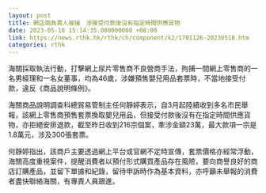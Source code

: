 ```yaml
---
layout: post
title: 網店兩負責人被捕　涉接受付款後沒有指定時間供應貨物
date: 2023-05-18 15:14:35.000000000 +08:00
link: https://news.rthk.hk/rthk/ch/component/k2/1701126-20230518.htm
categories: rthk
---
```


海關採取執法行動，打擊網上尿片零售商不良營商手法，拘捕一間網上零售商的一名男經理和一名女董事，均為46歲，涉嫌預售嬰兒用品套票時，不當地接受付款，違反《商品說明條例》。

海關商品說明調查科總貿易管制主任何靜婷表示，自3月起陸續收到多名市民舉報，該網上零售商預售套票換取嬰兒用品，但接受付款後沒有在指定時間供應貨物，亦拒絕安排退款，截至昨日收到216宗個案，牽涉金額23萬，最大款項一宗是1.8萬元，涉及300張套票。

何靜婷指出，該商戶主要透過網上平台或官網不定時宣傳，套票價格亦經常浮動，海關高度重視案件，提醒消費者以預付形式購買產品存在風險，要向商譽良好的商店訂購產品，並留下單據和紀錄，留待申訴時作為基本資料，亦呼籲未舉報的消費者盡快聯絡海關，有專責人員跟進。
